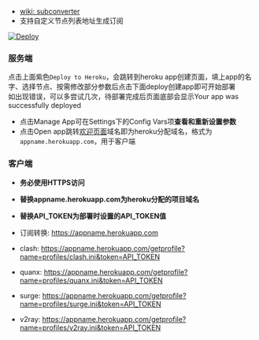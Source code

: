 * [wiki: subconverter](https://github.com/tindy2013/subconverter)  
* 支持自定义节点列表地址生成订阅  
  
[![Deploy](https://www.herokucdn.com/deploy/button.png)](https://dashboard.heroku.com/new?template=https://github.com/mixool/subconverterku)  
  
### 服务端
点击上面紫色`Deploy to Heroku`，会跳转到heroku app创建页面，填上app的名字、选择节点、按需修改部分参数后点击下面deploy创建app即可开始部署  
如出现错误，可以多尝试几次，待部署完成后页面底部会显示Your app was successfully deployed  
  * 点击Manage App可在Settings下的Config Vars项**查看和重新设置参数**  
  * 点击Open app跳转[欢迎页面](/etc/CADDYIndexPage.md)域名即为heroku分配域名，格式为`appname.herokuapp.com`，用于客户端  
  
### 客户端
* **务必使用HTTPS访问**  
* **替换appname.herokuapp.com为heroku分配的项目域名**  
* **替换API_TOKEN为部署时设置的API_TOKEN值**  
  
* 订阅转换: https://appname.herokuapp.com
* clash: https://appname.herokuapp.com/getprofile?name=profiles/clash.ini&token=API_TOKEN
* quanx: https://appname.herokuapp.com/getprofile?name=profiles/quanx.ini&token=API_TOKEN
* surge: https://appname.herokuapp.com/getprofile?name=profiles/surge.ini&token=API_TOKEN
* v2ray: https://appname.herokuapp.com/getprofile?name=profiles/v2ray.ini&token=API_TOKEN